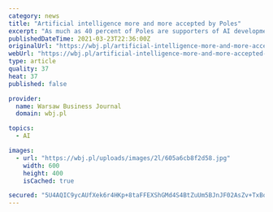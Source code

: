 ```yaml
---
category: news
title: "Artificial intelligence more and more accepted by Poles"
excerpt: "As much as 40 percent of Poles are supporters of AI development – according to the Pew Research Center report, no wonder because Artificial Intelligence is everywhere – it is impossible to get away from it now."
publishedDateTime: 2021-03-23T22:36:00Z
originalUrl: "https://wbj.pl/artificial-intelligence-more-and-more-accepted-by-poles/post/130224"
webUrl: "https://wbj.pl/artificial-intelligence-more-and-more-accepted-by-poles/post/130224"
type: article
quality: 37
heat: 37
published: false

provider:
  name: Warsaw Business Journal
  domain: wbj.pl

topics:
  - AI

images:
  - url: "https://wbj.pl/uploads/images/2l/605a6cb8f2d58.jpg"
    width: 600
    height: 400
    isCached: true

secured: "5U4AQIC9ycAUfXek6r4HKp+8taFFEXShGMd4S4BtZuUm5BJnJF02AsZv+TxBoOwWLZ8aBpCpDHUPXt8B9YQJamfFwmXeVHe5BzxW97FIw8SwSJZoTAyvx9yN28I8wmUvxl6Dvb/Tlg3aTLIFQMTcJl12LPfdvwiaagTpWI7zL99FX3rgsFAUKI6rt4uDGOYHLc5kR3pJx9K6Mw2vEpTixrKu+ITHwkZ/ZI1PMj7FDQe9++AF8KAmrNxi3dMnxbPedQtJq9x3uL8OGGGl0uyS+01esHb6/PwOYtXCBiYFZYwVjUpVQBGjdeMIPmffQmXF1/JvnTTUcHS+y3ldaIarrJLQJFil6etw2I9NzAjy3o0=;qk/jBneX6jiO+tNlLaJ1AA=="
---
```


